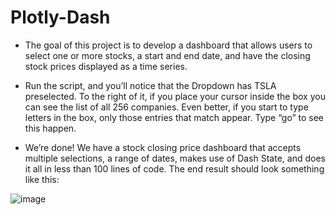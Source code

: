 # Plotly-Dash
- The goal of this project is to develop a dashboard that allows users to select one or more stocks, a start and end date, and have the       closing stock prices displayed as a time series.

- Run the script, and you’ll notice that the Dropdown has TSLA preselected. To the right of it, if you place your cursor inside the box you   can see the list of all 256 companies. Even better, if you start to type letters in the box, only those entries that match appear. Type     “go” to see this happen.

- We’re done! We have a stock closing price dashboard that accepts multiple selections, a range of dates, makes use of Dash State, and does   it all in less than 100 lines of code. The end result should look something like this:

![image](https://user-images.githubusercontent.com/47194856/76715126-3fb9f080-6701-11ea-8846-54de735c2635.png)

